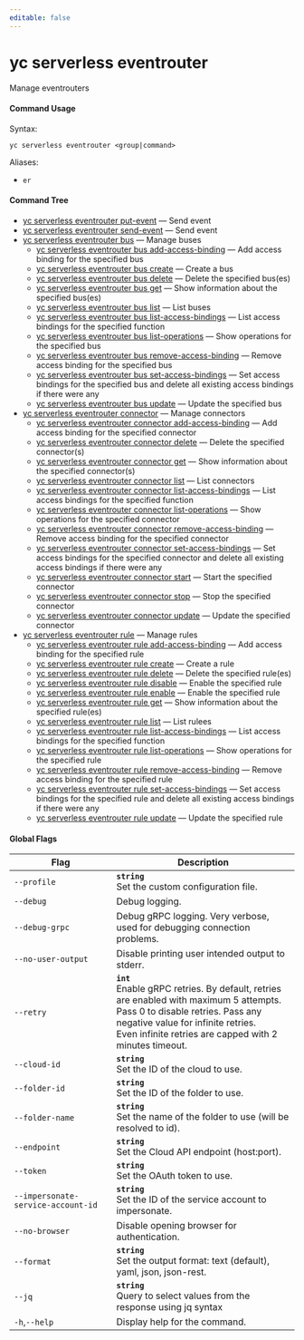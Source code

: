 ```yaml
---
editable: false
---
```


# yc serverless eventrouter

Manage eventrouters

#### Command Usage

Syntax: 

`yc serverless eventrouter <group|command>`

Aliases: 

- `er`

#### Command Tree

- [yc serverless eventrouter put-event](put-event.md) — Send event
- [yc serverless eventrouter send-event](send-event.md) — Send event
- [yc serverless eventrouter bus](bus/index.md) — Manage buses
	- [yc serverless eventrouter bus add-access-binding](bus/add-access-binding.md) — Add access binding for the specified bus
	- [yc serverless eventrouter bus create](bus/create.md) — Create a bus
	- [yc serverless eventrouter bus delete](bus/delete.md) — Delete the specified bus(es)
	- [yc serverless eventrouter bus get](bus/get.md) — Show information about the specified bus(es)
	- [yc serverless eventrouter bus list](bus/list.md) — List buses
	- [yc serverless eventrouter bus list-access-bindings](bus/list-access-bindings.md) — List access bindings for the specified function
	- [yc serverless eventrouter bus list-operations](bus/list-operations.md) — Show operations for the specified bus
	- [yc serverless eventrouter bus remove-access-binding](bus/remove-access-binding.md) — Remove access binding for the specified bus
	- [yc serverless eventrouter bus set-access-bindings](bus/set-access-bindings.md) — Set access bindings for the specified bus and delete all existing access bindings if there were any
	- [yc serverless eventrouter bus update](bus/update.md) — Update the specified bus
- [yc serverless eventrouter connector](connector/index.md) — Manage connectors
	- [yc serverless eventrouter connector add-access-binding](connector/add-access-binding.md) — Add access binding for the specified connector
	- [yc serverless eventrouter connector delete](connector/delete.md) — Delete the specified connector(s)
	- [yc serverless eventrouter connector get](connector/get.md) — Show information about the specified connector(s)
	- [yc serverless eventrouter connector list](connector/list.md) — List connectors
	- [yc serverless eventrouter connector list-access-bindings](connector/list-access-bindings.md) — List access bindings for the specified function
	- [yc serverless eventrouter connector list-operations](connector/list-operations.md) — Show operations for the specified connector
	- [yc serverless eventrouter connector remove-access-binding](connector/remove-access-binding.md) — Remove access binding for the specified connector
	- [yc serverless eventrouter connector set-access-bindings](connector/set-access-bindings.md) — Set access bindings for the specified connector and delete all existing access bindings if there were any
	- [yc serverless eventrouter connector start](connector/start.md) — Start the specified connector
	- [yc serverless eventrouter connector stop](connector/stop.md) — Stop the specified connector
	- [yc serverless eventrouter connector update](connector/update.md) — Update the specified connector
- [yc serverless eventrouter rule](rule/index.md) — Manage rules
	- [yc serverless eventrouter rule add-access-binding](rule/add-access-binding.md) — Add access binding for the specified rule
	- [yc serverless eventrouter rule create](rule/create.md) — Create a rule
	- [yc serverless eventrouter rule delete](rule/delete.md) — Delete the specified rule(es)
	- [yc serverless eventrouter rule disable](rule/disable.md) — Enable the specified rule
	- [yc serverless eventrouter rule enable](rule/enable.md) — Enable the specified rule
	- [yc serverless eventrouter rule get](rule/get.md) — Show information about the specified rule(es)
	- [yc serverless eventrouter rule list](rule/list.md) — List rulees
	- [yc serverless eventrouter rule list-access-bindings](rule/list-access-bindings.md) — List access bindings for the specified function
	- [yc serverless eventrouter rule list-operations](rule/list-operations.md) — Show operations for the specified rule
	- [yc serverless eventrouter rule remove-access-binding](rule/remove-access-binding.md) — Remove access binding for the specified rule
	- [yc serverless eventrouter rule set-access-bindings](rule/set-access-bindings.md) — Set access bindings for the specified rule and delete all existing access bindings if there were any
	- [yc serverless eventrouter rule update](rule/update.md) — Update the specified rule

#### Global Flags

| Flag | Description |
|----|----|
|`--profile`|<b>`string`</b><br/>Set the custom configuration file.|
|`--debug`|Debug logging.|
|`--debug-grpc`|Debug gRPC logging. Very verbose, used for debugging connection problems.|
|`--no-user-output`|Disable printing user intended output to stderr.|
|`--retry`|<b>`int`</b><br/>Enable gRPC retries. By default, retries are enabled with maximum 5 attempts.<br/>Pass 0 to disable retries. Pass any negative value for infinite retries.<br/>Even infinite retries are capped with 2 minutes timeout.|
|`--cloud-id`|<b>`string`</b><br/>Set the ID of the cloud to use.|
|`--folder-id`|<b>`string`</b><br/>Set the ID of the folder to use.|
|`--folder-name`|<b>`string`</b><br/>Set the name of the folder to use (will be resolved to id).|
|`--endpoint`|<b>`string`</b><br/>Set the Cloud API endpoint (host:port).|
|`--token`|<b>`string`</b><br/>Set the OAuth token to use.|
|`--impersonate-service-account-id`|<b>`string`</b><br/>Set the ID of the service account to impersonate.|
|`--no-browser`|Disable opening browser for authentication.|
|`--format`|<b>`string`</b><br/>Set the output format: text (default), yaml, json, json-rest.|
|`--jq`|<b>`string`</b><br/>Query to select values from the response using jq syntax|
|`-h`,`--help`|Display help for the command.|
